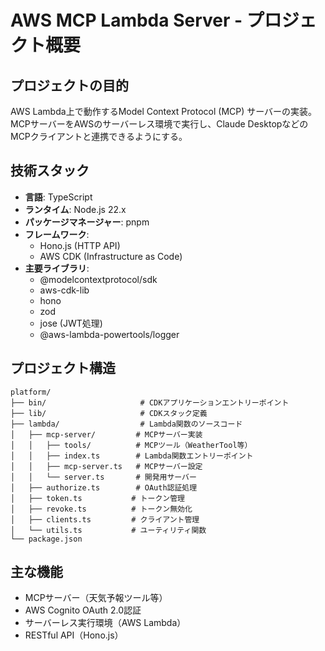 # AWS MCP Lambda Server - プロジェクト概要

## プロジェクトの目的
AWS Lambda上で動作するModel Context Protocol (MCP) サーバーの実装。MCPサーバーをAWSのサーバーレス環境で実行し、Claude DesktopなどのMCPクライアントと連携できるようにする。

## 技術スタック
- **言語**: TypeScript
- **ランタイム**: Node.js 22.x
- **パッケージマネージャー**: pnpm
- **フレームワーク**: 
  - Hono.js (HTTP API)
  - AWS CDK (Infrastructure as Code)
- **主要ライブラリ**:
  - @modelcontextprotocol/sdk
  - aws-cdk-lib
  - hono
  - zod
  - jose (JWT処理)
  - @aws-lambda-powertools/logger

## プロジェクト構造
```
platform/
├── bin/                     # CDKアプリケーションエントリーポイント
├── lib/                     # CDKスタック定義
├── lambda/                  # Lambda関数のソースコード
│   ├── mcp-server/         # MCPサーバー実装
│   │   ├── tools/          # MCPツール（WeatherTool等）
│   │   ├── index.ts        # Lambda関数エントリーポイント
│   │   ├── mcp-server.ts   # MCPサーバー設定
│   │   └── server.ts       # 開発用サーバー
│   ├── authorize.ts        # OAuth認証処理
│   ├── token.ts           # トークン管理
│   ├── revoke.ts          # トークン無効化
│   ├── clients.ts         # クライアント管理
│   └── utils.ts           # ユーティリティ関数
└── package.json
```

## 主な機能
- MCPサーバー（天気予報ツール等）
- AWS Cognito OAuth 2.0認証
- サーバーレス実行環境（AWS Lambda）
- RESTful API（Hono.js）